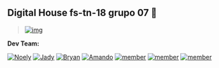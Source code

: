 ## Digital House fs-tn-18 grupo 07 👋

> [![img](https://rawcdn.githack.com/dh-fs-tn-18-g7/.github/3dec8e2c134c1dd9ae8fdb6d89cbccd93fde2469/profile/dh-fstn-18-g7.svg)](https://github.com/dh-fs-tn-18-g7)

**Dev Team:**

[![Noely](https://images.weserv.nl/?url=avatars.githubusercontent.com/u/110362892?v=4&h=100&w=100&fit=cover&mask=circle&maxage=7d)](https://github.com/NoelyGangello)
[![Jady](https://images.weserv.nl/?url=avatars.githubusercontent.com/u/98995625?v=4&h=100&w=100&fit=cover&mask=circle&maxage=7d)](https://github.com/Jady-Carolina) 
[![Bryan](https://images.weserv.nl/?url=avatars.githubusercontent.com/u/113955681?v=4&h=100&w=100&fit=cover&mask=circle&maxage=7d)](https://github.com/Bryan-Abranches)
[![Amando](https://images.weserv.nl/?url=avatars.githubusercontent.com/u/2993028?v=4&h=100&w=100&fit=cover&mask=circle&maxage=7d)](https://github.com/amandoloule)
[![member]()]()
[![member]()]()
[![member]()]()
